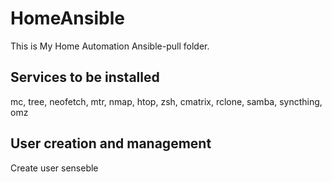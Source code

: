 # HomeAnsible
This is My Home Automation Ansible-pull folder.
## Services to be installed
mc, tree, neofetch, mtr, nmap, htop, zsh, cmatrix, rclone, samba, syncthing, omz

## User creation and management
Create user senseble
